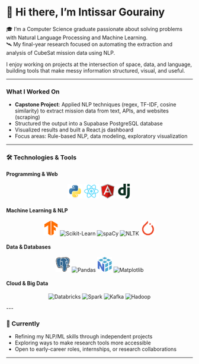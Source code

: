# 👋 Hi there, I’m Intissar Gourainy

🎓 I’m a Computer Science graduate passionate about solving problems with Natural Language Processing and Machine Learning.  
🛰️ My final-year research focused on automating the extraction and analysis of CubeSat mission data using NLP.

I enjoy working on projects at the intersection of space, data, and language, building tools that make messy information structured, visual, and useful.

---

###  What I Worked On

- **Capstone Project**: Applied NLP techniques (regex, TF-IDF, cosine similarity) to extract mission data from text, APIs, and websites (scraping)  
- Structured the output into a Supabase PostgreSQL database  
- Visualized results and built a React.js dashboard  
- Focus areas: Rule-based NLP, data modeling, exploratory visualization

---

### 🛠️ Technologies & Tools

#### Programming & Web
<p align="center">
  <img alt="Python" src="https://raw.githubusercontent.com/devicons/devicon/master/icons/python/python-original.svg" width="40" height="40"/>
  <img alt="React" src="https://raw.githubusercontent.com/devicons/devicon/master/icons/react/react-original.svg" width="40" height="40"/>
  <img alt="Angular" src="https://raw.githubusercontent.com/devicons/devicon/master/icons/angularjs/angularjs-original.svg" width="40" height="40"/>
  <img alt="Django" src="https://raw.githubusercontent.com/devicons/devicon/master/icons/django/django-plain.svg" width="40" height="40"/>
</p>

#### Machine Learning & NLP
<p align="center">
  <img alt="TensorFlow" src="https://raw.githubusercontent.com/devicons/devicon/master/icons/tensorflow/tensorflow-original.svg" width="40" height="40"/>
  <img alt="Scikit-Learn" src="https://upload.wikimedia.org/wikipedia/commons/0/05/Scikit_learn_logo_small.svg" width="40" height="40"/>
  <img alt="spaCy" src="https://upload.wikimedia.org/wikipedia/commons/0/0a/SpaCy_logo.svg" width="40" height="40"/>
  <img alt="NLTK" src="https://upload.wikimedia.org/wikipedia/commons/6/6b/Nltk_logo.svg" width="40" height="40"/>
  <img alt="PyTorch" src="https://raw.githubusercontent.com/devicons/devicon/master/icons/pytorch/pytorch-original.svg" width="40" height="40"/>
</p>

#### Data & Databases
<p align="center">
  <img alt="PostgreSQL" src="https://raw.githubusercontent.com/devicons/devicon/master/icons/postgresql/postgresql-original.svg" width="40" height="40"/>
  <img alt="Pandas" src="https://pandas.pydata.org/static/img/pandas_mark.svg" width="40" height="40"/>
  <img alt="NumPy" src="https://raw.githubusercontent.com/devicons/devicon/master/icons/numpy/numpy-original.svg" width="40" height="40"/>
  <img alt="Matplotlib" src="https://matplotlib.org/_static/logo2_compressed.svg" width="40" height="40"/>
</p>

#### Cloud & Big Data
<p align="center">
  <img alt="Databricks" src="https://www.vectorlogo.zone/logos/databricks/databricks-ar21.svg" width="100" height="40"/>
  <img alt="Spark" src="https://upload.wikimedia.org/wikipedia/commons/f/f3/Apache_Spark_logo.svg" width="80" height="40"/>
  <img alt="Kafka" src="https://www.vectorlogo.zone/logos/apache_kafka/apache_kafka-icon.svg" width="40" height="40"/>
  <img alt="Hadoop" src="https://www.vectorlogo.zone/logos/apache_hadoop/apache_hadoop-icon.svg" width="40" height="40"/>
</p>
---

### 🌱 Currently

- Refining my NLP/ML skills through independent projects  
- Exploring ways to make research tools more accessible  
- Open to early-career roles, internships, or research collaborations

---
